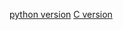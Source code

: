 [python version](https://github.com/devbis/st7789py_mpy/)
[C version](https://github.com/devbis/st7789_mpy)